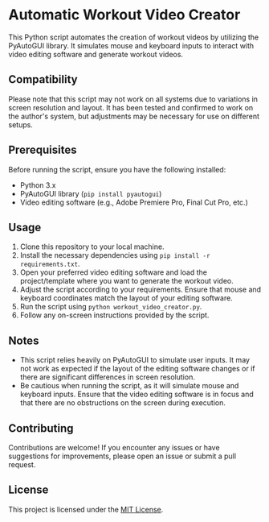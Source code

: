 # Automatic Workout Video Creator

This Python script automates the creation of workout videos by utilizing the PyAutoGUI library. It simulates mouse and keyboard inputs to interact with video editing software and generate workout videos.

## Compatibility

Please note that this script may not work on all systems due to variations in screen resolution and layout. It has been tested and confirmed to work on the author's system, but adjustments may be necessary for use on different setups.

## Prerequisites

Before running the script, ensure you have the following installed:

- Python 3.x
- PyAutoGUI library (`pip install pyautogui`)
- Video editing software (e.g., Adobe Premiere Pro, Final Cut Pro, etc.)

## Usage

1. Clone this repository to your local machine.
2. Install the necessary dependencies using `pip install -r requirements.txt`.
3. Open your preferred video editing software and load the project/template where you want to generate the workout video.
4. Adjust the script according to your requirements. Ensure that mouse and keyboard coordinates match the layout of your editing software.
5. Run the script using `python workout_video_creator.py`.
6. Follow any on-screen instructions provided by the script.

## Notes

- This script relies heavily on PyAutoGUI to simulate user inputs. It may not work as expected if the layout of the editing software changes or if there are significant differences in screen resolution.
- Be cautious when running the script, as it will simulate mouse and keyboard inputs. Ensure that the video editing software is in focus and that there are no obstructions on the screen during execution.

## Contributing

Contributions are welcome! If you encounter any issues or have suggestions for improvements, please open an issue or submit a pull request.

## License

This project is licensed under the [MIT License](LICENSE).
